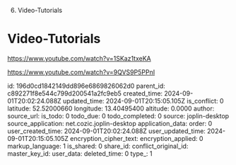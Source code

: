 6. Video-Tutorials

# Video-Tutorials

https://www.youtube.com/watch?v=1SKaz1txeKA

https://www.youtube.com/watch?v=9QVS9P5PPnI

id: 196d0cd1842149dd896e6869826062d0
parent_id: c892271f8e544c799d200541a2fc9eb5
created_time: 2024-09-01T20:02:24.088Z
updated_time: 2024-09-01T20:15:05.105Z
is_conflict: 0
latitude: 52.52000660
longitude: 13.40495400
altitude: 0.0000
author: 
source_url: 
is_todo: 0
todo_due: 0
todo_completed: 0
source: joplin-desktop
source_application: net.cozic.joplin-desktop
application_data: 
order: 0
user_created_time: 2024-09-01T20:02:24.088Z
user_updated_time: 2024-09-01T20:15:05.105Z
encryption_cipher_text: 
encryption_applied: 0
markup_language: 1
is_shared: 0
share_id: 
conflict_original_id: 
master_key_id: 
user_data: 
deleted_time: 0
type_: 1
